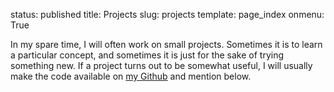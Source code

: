 status: published
title: Projects
slug: projects
template: page_index
onmenu: True


In my spare time, I will often work on small projects.  Sometimes it is to learn
a particular concept, and sometimes it is just for the sake of trying something
new.  If a project turns out to be somewhat useful, I will usually make the code
available on [my Github][github] and mention below.

[github]: https://www.github.com/JP-Ellis/
